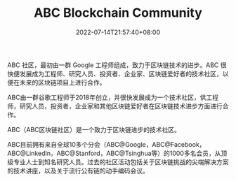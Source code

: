 ﻿---
weight: 
title: "ABC Blockchain Community"
description: "ABC 社区，最初由一群 Google 工程师组成，致力于区块链技术的进步"
date: 2022-07-14T21:57:40+08:00
lastmod: 2022-07-14T16:45:40+08:00
draft: false
authors: ["MineW"]
featuredImage: "abc-blockchain-community.jpg"
link: "https://www.abcer.world/"
tags: ["元宇宙社区","ABC Blockchain Community"]
categories: ["navigation"]
navigation: ["元宇宙社区"]
lightgallery: true
toc: true
pinned: false
recommend: false
recommend1: false
---
ABC 社区，最初由一群 Google 工程师组成，致力于区块链技术的进步。ABC 很快便发展成为工程师、研究人员、投资者、企业家、区块链爱好者的技术社区，以便在未来的区块链项目上进行合作。

ABC由一群谷歌工程师于2018年创立，并很快发展成为一个技术社区，供工程师，研究人员，投资者，企业家和其他区块链爱好者在区块链技术进步方面进行合作。

ABC（ABC区块链社区）是一个致力于区块链进步的技术社区。

ABC目前拥有来自全球10多个分会（ABC@Google，ABC@Facebook，ABC@LinkedIn，ABC@Stanford，ABC@Tsinghua等）的1000多名会员，从顶级专业人士到知名研究人员。过去的社区活动包括关于区块链挑战的尖端解决方案的技术讲座，以及关于流行公有链的动手编码会议。